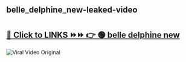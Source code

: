 
 ## belle_delphine_new-leaked-video 

# <h2><a href="https://clipsfans.com/belle_delphine_new&ref=git">🔗 Click to LINKS ⏩⏩ 👉 🟢 belle delphine new </a></h2>

<a href="https://clipsfans.com/belle_delphine_new&ref=git" rel="nofollow" data-target="animated-image.originalLink"><img src="https://i.ibb.co.com/xMMVF88/686577567.gif" alt="Viral Video Original" style="max-width: 100%; display: inline-block;" data-target="animated-image.originalImage"></a>
